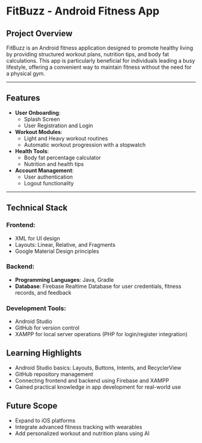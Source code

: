# FitBuzz - Android Fitness App

## Project Overview
FitBuzz is an Android fitness application designed to promote healthy living by providing structured workout plans, nutrition tips, and body fat calculations. This app is particularly beneficial for individuals leading a busy lifestyle, offering a convenient way to maintain fitness without the need for a physical gym.

---

## Features
- **User Onboarding**:
  - Splash Screen
  - User Registration and Login
- **Workout Modules**:
  - Light and Heavy workout routines
  - Automatic workout progression with a stopwatch
- **Health Tools**:
  - Body fat percentage calculator
  - Nutrition and health tips
- **Account Management**:
  - User authentication
  - Logout functionality

---

## Technical Stack
### **Frontend**:
- XML for UI design
- Layouts: Linear, Relative, and Fragments
- Google Material Design principles

### **Backend**:
- **Programming Languages**: Java, Gradle
- **Database**: Firebase Realtime Database for user credentials, fitness records, and feedback

### **Development Tools**:
- Android Studio
- GitHub for version control
- XAMPP for local server operations (PHP for login/register integration)


## Learning Highlights
- Android Studio basics: Layouts, Buttons, Intents, and RecyclerView
- GitHub repository management
- Connecting frontend and backend using Firebase and XAMPP
- Gained practical knowledge in app development for real-world use


## Future Scope
- Expand to iOS platforms
- Integrate advanced fitness tracking with wearables
- Add personalized workout and nutrition plans using AI

